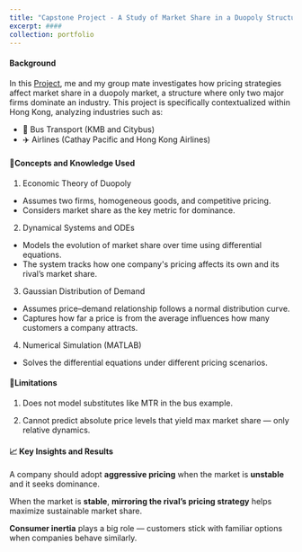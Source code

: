 ```yaml
---
title: "Capstone Project - A Study of Market Share in a Duopoly Structure"
excerpt: #### 
collection: portfolio
---   
```


#### Background
In this [Project](files/Capstone_Project.pdf), me and my group mate investigates how pricing strategies affect market share in a duopoly market, a structure where only two major firms dominate an industry. This project is specifically contextualized within Hong Kong, analyzing industries such as: 
- 🚌 Bus Transport (KMB and Citybus)
- ✈️ Airlines (Cathay Pacific and Hong Kong Airlines)

#### 🧠Concepts and Knowledge Used
1. Economic Theory of Duopoly
- Assumes two firms, homogeneous goods, and competitive pricing.
- Considers market share as the key metric for dominance.

2. Dynamical Systems and ODEs
- Models the evolution of market share over time using differential equations.
- The system tracks how one company's pricing affects its own and its rival’s market share.

3. Gaussian Distribution of Demand
- Assumes price–demand relationship follows a normal distribution curve.
- Captures how far a price is from the average influences how many customers a company attracts.

4. Numerical Simulation (MATLAB)
- Solves the differential equations under different pricing scenarios.

#### 🧩Limitations
1. Does not model substitutes like MTR in the bus example.

2. Cannot predict absolute price levels that yield max market share — only relative dynamics.



#### 📈 Key Insights and Results
A company should adopt **aggressive pricing** when the market is **unstable** and it seeks dominance.

When the market is **stable**, **mirroring the rival’s pricing strategy** helps maximize sustainable market share.

**Consumer inertia** plays a big role — customers stick with familiar options when companies behave similarly.






